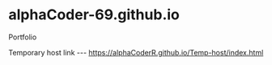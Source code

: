 # alphaCoder-69.github.io
Portfolio

Temporary host link --- https://alphaCoderR.github.io/Temp-host/index.html
